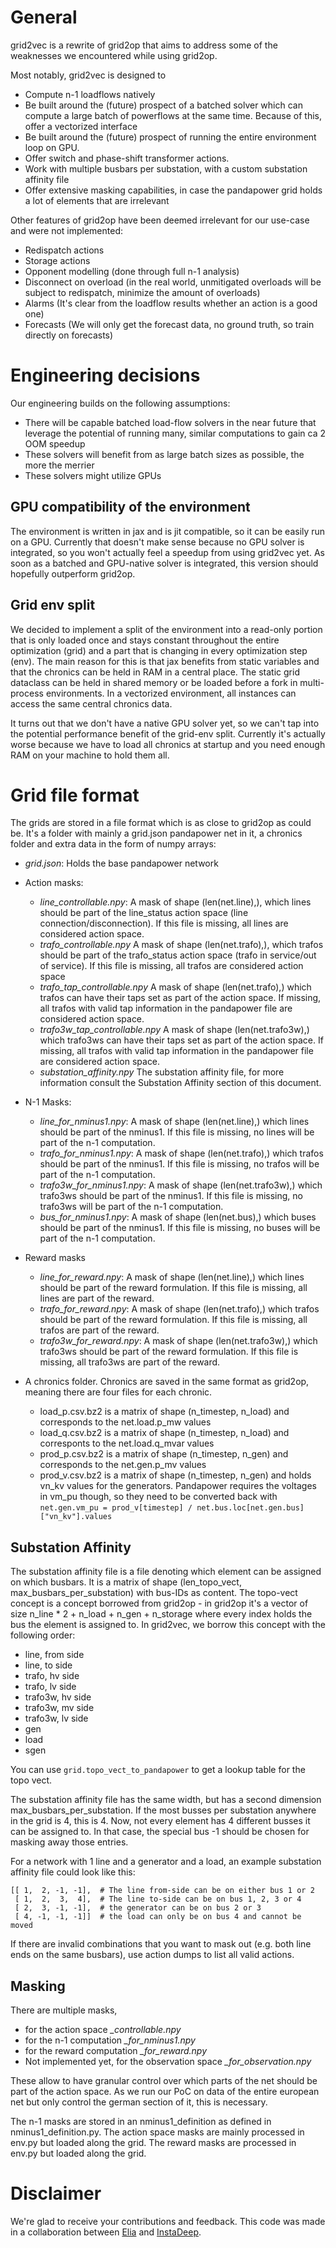# General

grid2vec is a rewrite of grid2op that aims to address some of the weaknesses we encountered while using grid2op.

Most notably, grid2vec is designed to
- Compute n-1 loadflows natively
- Be built around the (future) prospect of a batched solver which can compute a large batch of powerflows at the same time. Because of this, offer a vectorized interface
- Be built around the (future) prospect of running the entire environment loop on GPU.
- Offer switch and phase-shift transformer actions.
- Work with multiple busbars per substation, with a custom substation affinity file
- Offer extensive masking capabilities, in case the pandapower grid holds a lot of elements that are irrelevant

Other features of grid2op have been deemed irrelevant for our use-case and were not implemented:
- Redispatch actions
- Storage actions
- Opponent modelling (done through full n-1 analysis)
- Disconnect on overload (in the real world, unmitigated overloads will be subject to redispatch, minimize the amount of overloads)
- Alarms (It's clear from the loadflow results whether an action is a good one)
- Forecasts (We will only get the forecast data, no ground truth, so train directly on forecasts)


# Engineering decisions

Our engineering builds on the following assumptions:
- There will be capable batched load-flow solvers in the near future that leverage the potential of running many, similar computations to gain ca 2 OOM speedup
- These solvers will benefit from as large batch sizes as possible, the more the merrier
- These solvers might utilize GPUs

## GPU compatibility of the environment

The environment is written in jax and is jit compatible, so it can be easily run on a GPU. Currently that doesn't make sense because no GPU solver is integrated, so you won't actually feel a speedup from using grid2vec yet. As soon as a batched and GPU-native solver is integrated, this version should hopefully outperform grid2op.

## Grid env split

We decided to implement a split of the environment into a read-only portion that is only loaded once and stays constant throughout the entire optimization (grid) and a part that is changing in every optimization step (env). The main reason for this is that jax benefits from static variables and that the chronics can be held in RAM in a central place. The static grid dataclass can be held in shared memory or be loaded before a fork in multi-process environments. In a vectorized environment, all instances can access the same central chronics data.

It turns out that we don't have a native GPU solver yet, so we can't tap into the potential performance benefit of the grid-env split. Currently it's actually worse because we have to load all chronics at startup and you need enough RAM on your machine to hold them all.

# Grid file format

The grids are stored in a file format which is as close to grid2op as could be. It's a folder with mainly a grid.json pandapower net in it, a chronics folder and extra data in the form of numpy arrays:

- *grid.json*: Holds the base pandapower network

- Action masks:
    - *line_controllable.npy*: A mask of shape (len(net.line),), which lines should be part of the line_status action space (line connection/disconnection). If this file is missing, all lines are considered action space.
    - *trafo_controllable.npy* A mask of shape (len(net.trafo),), which trafos should be part of the trafo_status action space (trafo in service/out of service). If this file is missing, all trafos are considered action space
    - *trafo_tap_controllable.npy* A mask of shape (len(net.trafo),) which trafos can have their taps set as part of the action space. If missing, all trafos with valid tap information in the pandapower file are considered action space.
    - *trafo3w_tap_controllable.npy* A mask of shape (len(net.trafo3w),) which trafo3ws can have their taps set as part of the action space. If missing, all trafos with valid tap information in the pandapower file are considered action space.
    - *substation_affinity.npy* The substation affinity file, for more information consult the Substation Affinity section of this document.
- N-1 Masks:
    - *line_for_nminus1.npy*: A mask of shape (len(net.line),) which lines should be part of the nminus1. If this file is missing, no lines will be part of the n-1 computation.
    - *trafo_for_nminus1.npy*: A mask of shape (len(net.trafo),) which trafos should be part of the nminus1. If this file is missing, no trafos will be part of the n-1 computation.
    - *trafo3w_for_nminus1.npy*: A mask of shape (len(net.trafo3w),) which trafo3ws should be part of the nminus1. If this file is missing, no trafo3ws will be part of the n-1 computation.
    - *bus_for_nminus1.npy*: A mask of shape (len(net.bus),) which buses should be part of the nminus1. If this file is missing, no buses will be part of the n-1 computation.
- Reward masks
    - *line_for_reward.npy*: A mask of shape (len(net.line),) which lines should be part of the reward formulation. If this file is missing, all lines are part of the reward.
    - *trafo_for_reward.npy*: A mask of shape (len(net.trafo),) which trafos should be part of the reward formulation. If this file is missing, all trafos are part of the reward.
    - *trafo3w_for_reward.npy*: A mask of shape (len(net.trafo3w),) which trafo3ws should be part of the reward formulation. If this file is missing, all trafo3ws are part of the reward.
- A chronics folder. Chronics are saved in the same format as grid2op, meaning there are four files for each chronic. 
    - load_p.csv.bz2 is a matrix of shape (n_timestep, n_load) and corresponds to the net.load.p_mw values
    - load_q.csv.bz2 is a matrix of shape (n_timestep, n_load) and corresponts to the net.load.q_mvar values
    - prod_p.csv.bz2 is a matrix of shape (n_timestep, n_gen) and corresponds to the net.gen.p_mv values
    - prod_v.csv.bz2 is a matrix of shape (n_timestep, n_gen) and holds vn_kv values for the generators. Pandapower requires the voltages in vm_pu though, so they need to be converted back with `net.gen.vm_pu = prod_v[timestep] / net.bus.loc[net.gen.bus]["vn_kv"].values`


## Substation Affinity

The substation affinity file is a file denoting which element can be assigned on which busbars. It is a matrix of shape (len_topo_vect, max_busbars_per_substation) with bus-IDs as content. The topo-vect concept is a concept borrowed from grid2op - in grid2op it's a vector of size n_line * 2 + n_load + n_gen + n_storage where every index holds the bus the element is assigned to. In grid2vec, we borrow this concept with the following order:

- line, from side
- line, to side
- trafo, hv side
- trafo, lv side
- trafo3w, hv side
- trafo3w, mv side
- trafo3w, lv side
- gen
- load
- sgen

You can use `grid.topo_vect_to_pandapower` to get a lookup table for the topo vect.

The substation affinity file has the same width, but has a second dimension max_busbars_per_substation. If the most busses per substation anywhere in the grid is 4, this is 4. Now, not every element has 4 different busses it can be assigned to. In that case, the special bus -1 should be chosen for masking away those entries.

For a network with 1 line and a generator and a load, an example substation affinity file could look like this:
```
[[ 1,  2, -1, -1],  # The line from-side can be on either bus 1 or 2
 [ 1,  2,  3,  4],  # The line to-side can be on bus 1, 2, 3 or 4
 [ 2,  3, -1, -1],  # the generator can be on bus 2 or 3
 [ 4, -1, -1, -1]]  # the load can only be on bus 4 and cannot be moved
```

If there are invalid combinations that you want to mask out (e.g. both line ends on the same busbars), use action dumps to list all valid actions.

## Masking

There are multiple masks, 
- for the action space *<element>_controllable.npy*
- for the n-1 computation *<element>_for_nminus1.npy*
- for the reward computation *<element>_for_reward.npy*
- Not implemented yet, for the observation space *<element>_for_observation.npy*

These allow to have granular control over which parts of the net should be part of the action space. As we run our PoC on data of the entire european net but only control the german section of it, this is necessary.

The n-1 masks are stored in an nminus1_definition as defined in nminus1_definition.py. The action space masks are mainly processed in env.py but loaded along the grid. The reward masks are processed in env.py but loaded along the grid.

# Disclaimer

We're glad to receive your contributions and feedback. This code was made in a collaboration between [Elia](https://github.com/eliagroup) and [InstaDeep](https://github.com/instadeepai).